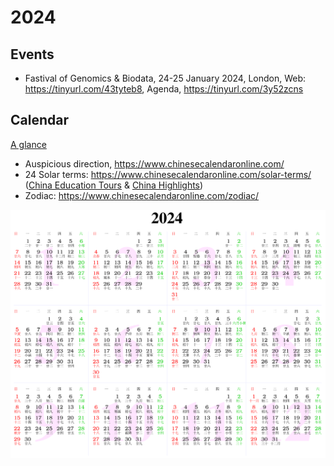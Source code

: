 # 2024

## Events

- Fastival of Genomics & Biodata, 24-25 January 2024, London, Web: <https://tinyurl.com/43tyteb8>, Agenda, <https://tinyurl.com/3y52zcns>

## Calendar

[A glance](https://www.calendarpedia.co.uk/download/calendar-2024-landscape-year-at-a-glance-in-colour.pdf)

- Auspicious direction, <https://www.chinesecalendaronline.com/>
- 24 Solar terms: <https://www.chinesecalendaronline.com/solar-terms/> ([China Education Tours](https://www.chinaeducationaltours.com/guide/culture-24-solar-terms.htm) & [China Highlights](https://www.chinahighlights.com/festivals/the-24-solar-terms.htm))
- Zodiac: <https://www.chinesecalendaronline.com/zodiac/>

![Calendar](2024.png)
